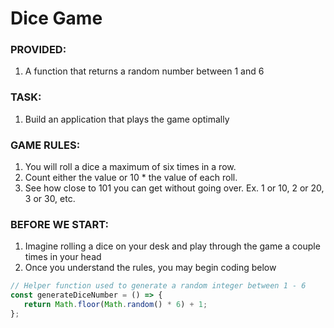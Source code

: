 # Dice Game

### PROVIDED:

1. A function that returns a random number between 1 and 6

### TASK:

1. Build an application that plays the game optimally

### GAME RULES:

1. You will roll a dice a maximum of six times in a row.
2. Count either the value or 10 \* the value of each roll.
3. See how close to 101 you can get without going over.
   Ex. 1 or 10, 2 or 20, 3 or 30, etc.

### BEFORE WE START:

1. Imagine rolling a dice on your desk and play through the game a couple times in your head
2. Once you understand the rules, you may begin coding below

```js
// Helper function used to generate a random integer between 1 - 6
const generateDiceNumber = () => {
   return Math.floor(Math.random() * 6) + 1;
};
```

